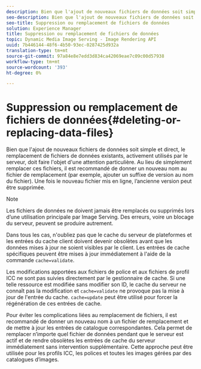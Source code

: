 ```yaml
---
description: Bien que l'ajout de nouveaux fichiers de données soit simple et direct, le remplacement de fichiers de données existants, activement utilisés par le serveur, doit faire l'objet d'une attention particulière. Au lieu de simplement remplacer ces fichiers, il est recommandé de donner un nouveau nom au fichier de remplacement (par exemple, ajouter un suffixe de version au nom du fichier). Une fois le nouveau fichier mis en ligne, l’ancienne version peut être supprimée.
seo-description: Bien que l'ajout de nouveaux fichiers de données soit simple et direct, le remplacement de fichiers de données existants, activement utilisés par le serveur, doit faire l'objet d'une attention particulière. Au lieu de simplement remplacer ces fichiers, il est recommandé de donner un nouveau nom au fichier de remplacement (par exemple, ajouter un suffixe de version au nom du fichier). Une fois le nouveau fichier mis en ligne, l’ancienne version peut être supprimée.
seo-title: Suppression ou remplacement de fichiers de données
solution: Experience Manager
title: Suppression ou remplacement de fichiers de données
topic: Dynamic Media Image Serving - Image Rendering API
uuid: 7b446144-48f6-4b50-93ec-0287425d932a
translation-type: tm+mt
source-git-commit: 97a84e8e7edd3d834ca42069eae7c09c00d57938
workflow-type: tm+mt
source-wordcount: '393'
ht-degree: 0%

---
```



# Suppression ou remplacement de fichiers de données{#deleting-or-replacing-data-files}

Bien que l&#39;ajout de nouveaux fichiers de données soit simple et direct, le remplacement de fichiers de données existants, activement utilisés par le serveur, doit faire l&#39;objet d&#39;une attention particulière. Au lieu de simplement remplacer ces fichiers, il est recommandé de donner un nouveau nom au fichier de remplacement (par exemple, ajouter un suffixe de version au nom du fichier). Une fois le nouveau fichier mis en ligne, l’ancienne version peut être supprimée.

>[!NOTE]
>
>Les fichiers de données ne doivent jamais être remplacés ou supprimés lors d’une utilisation principale par Image Serving. Des erreurs, voire un blocage du serveur, peuvent se produire autrement.

Dans tous les cas, n&#39;oubliez pas que le cache du serveur de plateformes et les entrées du cache client doivent devenir obsolètes avant que les données mises à jour ne soient visibles par le client. Les entrées de cache spécifiques peuvent être mises à jour immédiatement à l&#39;aide de la commande `cache=validate`.

Les modifications apportées aux fichiers de police et aux fichiers de profil ICC ne sont pas suivies directement par le gestionnaire de cache. Si une telle ressource est modifiée sans modifier son ID, le cache du serveur ne connaît pas la modification et `cache=validate` ne provoque pas la mise à jour de l&#39;entrée du cache. `cache=update` peut être utilisé pour forcer la régénération de ces entrées de cache.

Pour éviter les complications liées au remplacement de fichiers, il est recommandé de donner un nouveau nom à un fichier de remplacement et de mettre à jour les entrées de catalogue correspondantes. Cela permet de remplacer n’importe quel fichier de données pendant que le serveur est actif et de rendre obsolètes les entrées de cache du serveur immédiatement sans intervention supplémentaire. Cette approche peut être utilisée pour les profils ICC, les polices et toutes les images gérées par des catalogues d’images.
